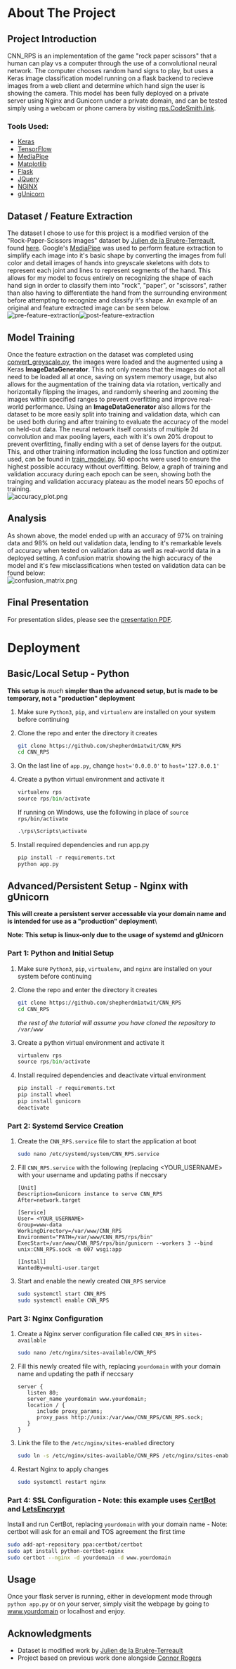 <!-- PROJECT -->
# About The Project
## Project Introduction

CNN_RPS is an implementation of the game "rock paper scissors" that a human can play vs a computer through the use of a convolutional neural network. The computer chooses random hand signs to play, but uses a Keras image classification model running on a flask backend to recieve images from a web client and determine which hand sign the user is showing the camera. This model has been fully deployed on a private server using Nginx and Gunicorn under a private domain, and can be tested simply using a webcam or phone camera by visiting [rps.CodeSmith.link](https://rps.codesmith.link).

### Tools Used:

* [Keras](https://keras.io/)
* [TensorFlow](https://www.tensorflow.org/)
* [MediaPipe](https://google.github.io/mediapipe/)
* [Matplotlib](https://matplotlib.org/)
* [Flask](https://flask.palletsprojects.com/)
* [JQuery](https://jquery.com)
* [NGINX](https://www.nginx.com/)
* [gUnicorn](https://gunicorn.org/)

## Dataset / Feature Extraction
The dataset I chose to use for this project is a modified version of the "Rock-Paper-Scissors Images" dataset by [Julien de la Bruère-Terreault](https://github.com/imfdlh), found [here](https://www.kaggle.com/datasets/drgfreeman/rockpaperscissors). Google's [MediaPipe](https://google.github.io/mediapipe/) was used to perform feature extraction to simplify each image into it's basic shape by converting the images from full color and detail images of hands into greyscale skeletons with dots to represent each joint and lines to represent segments of the hand. This allows for my model to focus entirely on recognizing the shape of each hand sign in order to classify them into "rock", "paper", or "scissors", rather than also having to differentiate the hand from the surrounding environment before attempting to recognize and classify it's shape. An example of an original and feature extracted image can be seen below.<br>
![pre-feature-extraction](https://github.com/shepherdm1atwit/CNN_RPS/blob/1ba3257410f35213e830676064164381bb21e29b/train_test/hands_dataset/paper/04l5I8TqdzF9WDMJ.png)![post-feature-extraction](https://github.com/shepherdm1atwit/CNN_RPS/blob/1ba3257410f35213e830676064164381bb21e29b/train_test/dataset/paper/04l5I8TqdzF9WDMJ.png)

## Model Training
Once the feature extraction on the dataset was completed using [convert_greyscale.py](https://github.com/shepherdm1atwit/CNN_RPS/blob/70c34c908758c1f5118538f87292df6ffdabb5f7/train_test/convert_grayscale.py), the images were loaded and the augmented using a Keras **ImageDataGenerator**. This not only means that the images do not all need to be loaded all at once, saving on system memory usage, but also allows for the augmentation of the training data via rotation, vertically and horizontally flipping the images, and randomly sheering and zooming the images within specified ranges to prevent overfitting and improve real-world performance. Using an **ImageDataGenerator** also allows for the dataset to be more easily split into training and validation data, which can be used both during and after training to evaluate the accuracy of the model on held-out data. The neural netowrk itself consists of multiple 2d convolution and max pooling layers, each with it's own 20% dropout to prevent overfitting, finally ending with a set of dense layers for the output. This, and other training information including the loss function and optimizer used, can be found in [train_model.py](https://github.com/shepherdm1atwit/CNN_RPS/blob/70c34c908758c1f5118538f87292df6ffdabb5f7/train_test/train_model.py). 50 epochs were used to ensure the highest possible accuracy without overfitting. Below, a graph of training and validation accuracy during each epoch can be seen, showing both the trainging and validation accuracy plateau as the model nears 50 epochs of training.<br>![accuracy_plot.png](https://github.com/shepherdm1atwit/CNN_RPS/blob/70c34c908758c1f5118538f87292df6ffdabb5f7/train_test/accuracy_plot.png)

## Analysis
As shown above, the model ended up with an accuracy of 97% on training data and 98% on held out validation data, lending to it's remarkable levels of accuracy when tested on validation data as well as real-world data in a deployed setting. A confusion matrix showing the high accuracy of the model and it's few misclassifications when tested on validation data can be found below:<br>![confusion_matrix.png](https://github.com/shepherdm1atwit/CNN_RPS/blob/a6ddee0859dad806e0000d91439a474fa4d4e832/train_test/confusion_matrix.png)


## Final Presentation
For presentation slides, please see the [presentation PDF](ADL%20Final.pdf).

<!-- Deployment -->
# Deployment

## Basic/Local Setup - Python
**This setup is** *much* **simpler than the advanced setup, but is made to be temporary, not a "production" deployment**
1. Make sure `Python3`, `pip`, and `virtualenv` are installed on your system before continuing
2. Clone the repo and enter the directory it creates

   ```sh
   git clone https://github.com/shepherdm1atwit/CNN_RPS
   cd CNN_RPS
   ```
3. On the last line of `app.py`, change `host='0.0.0.0'` to `host='127.0.0.1'`
4. Create a python virtual environment and activate it
   
   ```python
   virtualenv rps
   source rps/bin/activate
   ``` 
   If running on Windows, use the following in place of `source rps/bin/activate`
   ```bat
   .\rps\Scripts\activate
   ```
   
5. Install required dependencies and run app.py
   
   ```python
   pip install -r requirements.txt
   python app.py

   ```

## Advanced/Persistent Setup - Nginx with gUnicorn
**This will create a persistent server accessable via your domain name and is intended for use as a "production" deployment**\

**Note: This setup is linux-only due to the usage of systemd and gUnicorn**

### Part 1: Python and Initial Setup
1. Make sure `Python3`, `pip`, `virtualenv`, and `nginx` are installed on your system before continuing
2. Clone the repo and enter the directory it creates

   ```sh
   git clone https://github.com/shepherdm1atwit/CNN_RPS
   cd CNN_RPS
   ``` 
   *the rest of the tutorial will assume you have cloned the repository to `/var/www`*
3. Create a python virtual environment and activate it
   
   ```python
   virtualenv rps
   source rps/bin/activate
   ``` 
4. Install required dependencies and deactivate virtual environment
   
   ```python
   pip install -r requirements.txt
   pip install wheel
   pip install gunicorn
   deactivate
   ```
   
### Part 2: Systemd Service Creation
1. Create the `CNN_RPS.service` file to start the application at boot
   ```sh
   sudo nano /etc/systemd/system/CNN_RPS.service
   ```
2. Fill `CNN_RPS.service` with the following (replacing <YOUR_USERNAME> with your username and updating paths if neccsary

   ```
   [Unit]
   Description=Gunicorn instance to serve CNN_RPS
   After=network.target

   [Service]
   User= <YOUR_USERNAME>
   Group=www-data
   WorkingDirectory=/var/www/CNN_RPS
   Environment="PATH=/var/www/CNN_RPS/rps/bin"
   ExecStart=/var/www/CNN_RPS/rps/bin/gunicorn --workers 3 --bind unix:CNN_RPS.sock -m 007 wsgi:app

   [Install]
   WantedBy=multi-user.target
   ```
3. Start and enable the newly created `CNN_RPS` service
   
   ```sh
   sudo systemctl start CNN_RPS
   sudo systemctl enable CNN_RPS
   ```

### Part 3: Nginx Configuration
1. Create a Nginx server configuration file called `CNN_RPS` in `sites-available`
   
   ```sh
   sudo nano /etc/nginx/sites-available/CNN_RPS
   ```
2. Fill this newly created file with, replacing `yourdomain` with your domain name and updating the path if neccsary
   
   ```
   server {
      listen 80;
      server_name yourdomain www.yourdomain;
      location / {
         include proxy_params;
         proxy_pass http://unix:/var/www/CNN_RPS/CNN_RPS.sock;
      }
   }
   ```
 
3. Link the file to the `/etc/nginx/sites-enabled` directory

   ```sh
   sudo ln -s /etc/nginx/sites-available/CNN_RPS /etc/nginx/sites-enabled
   ```

4. Restart Nginx to apply changes

   ```sh
   sudo systemctl restart nginx
   ```
### Part 4: SSL Configuration - Note: this example uses [CertBot](https://certbot.eff.org/) and [LetsEncrypt](https://letsencrypt.org/)
   Install and run CertBot, replacing `yourdomain` with your domain name - Note: certbot will ask for an email and TOS agreement the first time
   
   ```sh
   sudo add-apt-repository ppa:certbot/certbot
   sudo apt install python-certbot-nginx
   sudo certbot --nginx -d yourdomain -d www.yourdomain
   ```

<!-- USAGE EXAMPLES -->
## Usage

Once your flask server is running, either in development mode through `python app.py` or on your server, simply 
visit the webpage by going to www.yourdomain or localhost and enjoy.


<!-- ACKNOWLEDGMENTS -->
## Acknowledgments

* Dataset is modified work by [Julien de la Bruère-Terreault](https://github.com/imfdlh)
* Project based on previous work done alongside [Connor Rogers](https://github.com/Connor-Rogers)
